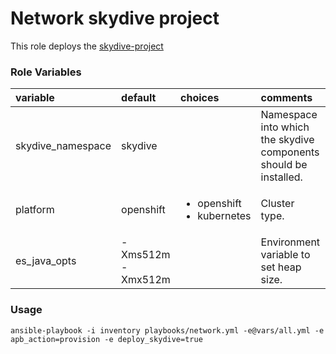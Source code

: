 # Network skydive project

This role deploys the [skydive-project](http://skydive.network/) 

### Role Variables
| variable       | default           |choices           | comments  |
|:-------------|:-------------|:----------|:----------|
|skydive_namespace | skydive |  |Namespace into which the skydive components should be installed.|
|platform|openshift|<ul><li>openshift</li><li>kubernetes</li></ul> |Cluster type.|
|es_java_opts| -Xms512m -Xmx512m |  | Environment variable to set heap size.|


### Usage

```
ansible-playbook -i inventory playbooks/network.yml -e@vars/all.yml -e apb_action=provision -e deploy_skydive=true
```
